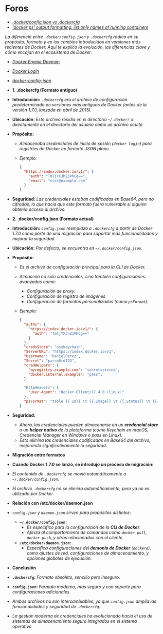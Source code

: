 <!-- Autor: Daniel Benjamin Perez Morales -->
<!-- GitHub: https://github.com/DanielPerezMoralesDev13 -->
<!-- Correo electrónico: danielperezdev@proton.me -->

# **Foros**

- *[.docker/config.json vs .dockercfg](https://stackoverflow.com/questions/35519072/docker-config-json-vs-dockercfg "https://stackoverflow.com/questions/35519072/docker-config-json-vs-dockercfg")*
- *['docker ps' output formatting: list only names of running containers](https://stackoverflow.com/questions/50667371/docker-ps-output-formatting-list-only-names-of-running-containers  "https://stackoverflow.com/questions/50667371/docker-ps-output-formatting-list-only-names-of-running-containers")*

*La diferencia entre `.docker/config.json` y `.dockercfg` radica en su propósito, formato y en los cambios introducidos en versiones más recientes de Docker. Aquí te explico la evolución, las diferencias clave y cómo encajan en el ecosistema de Docker:*

- *[Docker Engine Daemon](https://docs.docker.com/engine/daemon/ "https://docs.docker.com/engine/daemon/")*
- *[Docker Login](https://docs.docker.com/reference/cli/docker/login/ "https://docs.docker.com/reference/cli/docker/login/")*
- *[docker-config-json](https://man.archlinux.org/man/docker-config-json.5.en "https://man.archlinux.org/man/docker-config-json.5.en")*
- **1. .dockercfg (Formato antiguo)**

- **Introducción:** *`.dockercfg` era el archivo de configuración predeterminado en versiones más antiguas de Docker (antes de la versión 1.7.0, lanzada en abril de 2015).*
- **Ubicación:** *Este archivo residía en el directorio `~/.docker/` o directamente en el directorio del usuario como un archivo oculto.*
- **Propósito:**
  - *Almacenaba credenciales de inicio de sesión (`docker login`) para registries de Docker en formato JSON plano.*
  - *Ejemplo:*

    ```json
    {
      "https://index.docker.io/v1/": {
        "auth": "TmljYXJhZ3VhCg==",
        "email": "user@example.com"
      }
    }
    ```

- **Seguridad:** *Las credenciales estaban codificadas en Base64, pero no cifradas, lo que hacía que este formato fuera vulnerable si alguien obtenía acceso al archivo.*

- **2. .docker/config.json (Formato actual)**

- **Introducción:** *`config.json` reemplazó a `.dockercfg` a partir de Docker 1.7.0 como parte de una migración para soportar más funcionalidades y mejorar la seguridad.*
- **Ubicación:** *Por defecto, se encuentra en `~/.docker/config.json`.*
- **Propósito:**
  - *Es el archivo de configuración principal para la CLI de Docker.*
  - *Almacena no solo credenciales, sino también configuraciones avanzadas como:*
    - *Configuración de proxy.*
    - *Configuración de registro de imágenes.*
    - *Configuración de formatos personalizados (como `psFormat`).*
  - *Ejemplo:*

    ```json
    {
      "auths": {
        "https://index.docker.io/v1/": {
          "auth": "TmljYXJhZ3VhCg=="
        }
      },
      "credsStore": "osxkeychain",
      "ServerURL": "https://index.docker.io/v1",
      "Username": "DanielPerez",
      "Secret": "passw0rd123",
      "credHelpers": {
        "myregistry.example.com": "secretservice",
        "docker.internal.example": "pass",
      }

      "HttpHeaders": {
        "User-Agent": "Docker-Client/27.4.0 (linux)"
      },
      "psFormat": "table {{.ID}} \t {{.Image}} \t {{.Status}} \t {{.Names}}"
    }
    ```

- **Seguridad:**
  - *Ahora, las credenciales pueden almacenarse en un **credencial store** o un **helper nativo** de la plataforma (como Keychain en macOS, Credencial Manager en Windows o pass en Linux).*
  - *Esto elimina las credenciales codificadas en Base64 del archivo, mejorando significativamente la seguridad.*

- **Migración entre formatos**

- **Cuando Docker 1.7.0 se lanzó, se introdujo un proceso de migración:**

- *El contenido de `.dockercfg` se movió automáticamente a `~/.docker/config.json`.*
- *El archivo `.dockercfg` no se elimina automáticamente, pero ya no es utilizado por Docker.*

- **Relación con /etc/docker/daemon.json**

- *`config.json` y `daemon.json` sirven para propósitos distintos:*
  - **`~/.docker/config.json`:**
    - *Es específico para la configuración de la **CLI de Docker**.*
    - *Afecta al comportamiento de comandos como `docker pull`, `docker push`, y otros relacionados con el cliente.*
  - **`/etc/docker/daemon.json`:**
    - *Especifica configuraciones del **demonio de Docker** (`dockerd`), como ajustes de red, configuraciones de almacenamiento, y opciones globales de ejecución.*

- **Conclusión**

- **`.dockercfg`:** *Formato obsoleto, sencillo pero inseguro.*
- **`config.json`:** *Formato moderno, más seguro y con soporte para configuraciones adicionales.*
- *Ambos archivos no son intercambiables, ya que `config.json` amplía las funcionalidades y seguridad de `.dockercfg`.*
- *La gestión moderna de credenciales ha evolucionado hacia el uso de sistemas de almacenamiento seguro integrados en el sistema operativo.*
